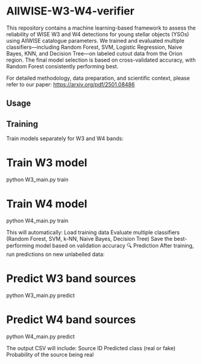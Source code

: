 # AllWISE-W3-W4-verifier
This repository contains a machine learning-based framework to assess the reliability of WISE W3 and W4 detections for young stellar objects (YSOs) using AllWISE catalogue parameters. We trained and evaluated multiple classifiers—including Random Forest, SVM, Logistic Regression, Naive Bayes, KNN, and Decision Tree—on labeled cutout data from the Orion region. The final model selection is based on cross-validated accuracy, with Random Forest consistently performing best.

For detailed methodology, data preparation, and scientific context, please refer to our paper: https://arxiv.org/pdf/2501.08486

## Usage

## Training
Train models separately for W3 and W4 bands:

# Train W3 model
python W3_main.py train

# Train W4 model
python W4_main.py train


This will automatically: Load training data
Evaluate multiple classifiers (Random Forest, SVM, k-NN, Naive Bayes, Decision Tree)
Save the best-performing model based on validation accuracy
🔍 Prediction
After training, run predictions on new unlabelled data:

# Predict W3 band sources
python W3_main.py predict

# Predict W4 band sources
python W4_main.py predict


The output CSV will include: Source ID
Predicted class (real or fake)
Probability of the source being real

